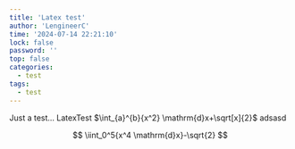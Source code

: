 ```yaml
---
title: 'Latex test'
author: 'LengineerC'
time: '2024-07-14 22:21:10'
lock: false
password: ''
top: false
categories: 
  - test
tags: 
  - test
---
```


Just a test...
LatexTest $\int_{a}^{b}{x^2} \mathrm{d}x+\sqrt[x]{2}$ adsasd

$$
\iint_0^5{x^4 \mathrm{d}x}-\sqrt{2}
$$